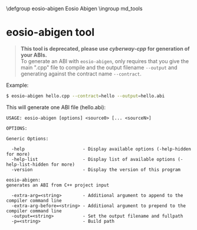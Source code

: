  \defgroup eosio-abigen Eosio Abigen
 \ingroup md_tools

# eosio-abigen tool

> **This tool is deprecated, please use *cyberway-cpp* for generation of your ABIs.**  
To generate an ABI with `eosio-abigen`, only requires that you give the main ".cpp" file to compile and the output filename `--output` and generating against the contract name `--contract`.

Example:

```bash
$ eosio-abigen hello.cpp --contract=hello --output=hello.abi
```

This will generate one ABI file (hello.abi):

```
USAGE: eosio-abigen [options] <source0> [... <sourceN>]

OPTIONS:

Generic Options:

  -help                      - Display available options (-help-hidden for more)
  -help-list                 - Display list of available options (-help-list-hidden for more)
  -version                   - Display the version of this program

eosio-abigen:
generates an ABI from C++ project input

  -extra-arg=<string>        - Additional argument to append to the compiler command line
  -extra-arg-before=<string> - Additional argument to prepend to the compiler command line
  -output=<string>           - Set the output filename and fullpath
  -p=<string>                - Build path
```

